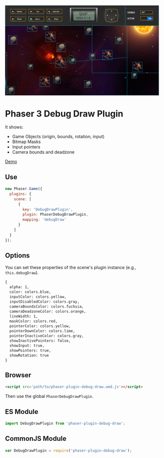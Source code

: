 ![Preview](./preview.png)

Phaser 3 Debug Draw Plugin
==========================

It shows:

- Game Objects (origin, bounds, rotation, input)
- Bitmap Masks
- Input pointers
- Camera bounds and deadzone

[Demo](https://codepen.io/samme/full/zMZyOM/)

Use
---

```javascript
new Phaser.Game({
  plugins: {
    scene: [
      {
        key: 'DebugDrawPlugin',
        plugin: PhaserDebugDrawPlugin,
        mapping: 'debugDraw'
      }
    ]
  }
});
```

Options
-------

You can set these properties of the scene's plugin instance (e.g., `this.debugDraw`).

    {
      alpha: 1,
      color: colors.blue,
      inputColor: colors.yellow,
      inputDisabledColor: colors.gray,
      cameraBoundsColor: colors.fuchsia,
      cameraDeadzoneColor: colors.orange,
      lineWidth: 1,
      maskColor: colors.red,
      pointerColor: colors.yellow,
      pointerDownColor: colors.lime,
      pointerInactiveColor: colors.gray,
      showInactivePointers: false,
      showInput: true,
      showPointers: true,
      showRotation: true
    }

Browser
-------

```html
<script src='path/to/phaser-plugin-debug-draw.umd.js'></script>
```

Then use the global `PhaserDebugDrawPlugin`.

ES Module
---------

```javascript
import DebugDrawPlugin from 'phaser-plugin-debug-draw';
```

CommonJS Module
---------------

```javascript
var DebugDrawPlugin = require('phaser-plugin-debug-draw');
```
